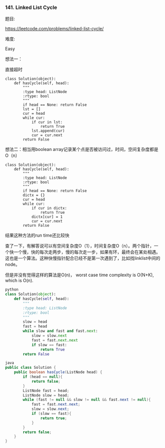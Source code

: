 ### 141. Linked List Cycle

题目:

<https://leetcode.com/problems/linked-list-cycle/>


难度:

Easy


想法一：

直接超时

```
class Solution(object):
    def hasCycle(self, head):
        """
        :type head: ListNode
        :rtype: bool
        """
        if head == None: return False
        lst = []
        cur = head
        while cur:
            if cur in lst:
                return True
            lst.append(cur)
            cur = cur.next
        return False
```



想法二：相当用boolean array记录某个点是否被访问过，时间，空间复杂度都是O（n）

```
class Solution(object):
    def hasCycle(self, head):
        """
        :type head: ListNode
        :rtype: bool
        """
        if head == None: return False
        dictx = {}
        cur = head
        while cur:
            if cur in dictx:
                return True
            dictx[cur] = 1
            cur = cur.next
        return False
```

结果这种方法的run time还比较快

查了一下，有解答说可以有空间复杂度O（1），时间复杂度O（n）。两个指针，一个快一个慢，快的每次走两步，慢的每次走一步，如果有环，最终会在某处相遇。这也是一个算法。这种快慢指针配合已经不是第一次遇到了，比如找linklist中间的node。



但是并没有觉得这样的算法是O(n)， worst case time complexity is O(N+K), which is O(n).


```python
python
class Solution(object):
    def hasCycle(self, head):
        """
        :type head: ListNode
        :rtype: bool
        """
        slow = head
        fast = head
        while slow and fast and fast.next:
            slow = slow.next
            fast = fast.next.next
            if slow == fast:
                return True
        return False
```


```java
java
public class Solution {
    public boolean hasCycle(ListNode head) {
        if (head == null){
            return false;
        }
        ListNode fast = head;
        ListNode slow = head;
        while (fast != null && slow != null && fast.next != null){
            fast = fast.next.next;
            slow = slow.next;
            if (slow == fast){
                return true;
            }
        }
        return false;
    }
}
```

